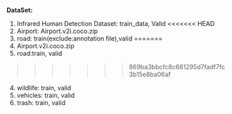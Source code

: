 **DataSet:**
  1. Infrared Human Detection Dataset: train_data, Valid
<<<<<<< HEAD
  2. Airport: Airport.v2i.coco.zip
  3. road: train(exclude:annotation file),valid
=======
  2. Airport.v2i.coco.zip
  3. road:train, valid
>>>>>>> 869ba3bbcfc8c681295d7fadf7fc3b15e8ba06af
  4. wildlife: train, valid
  5. vehicles: train, valid
  6. trash: train, valid

